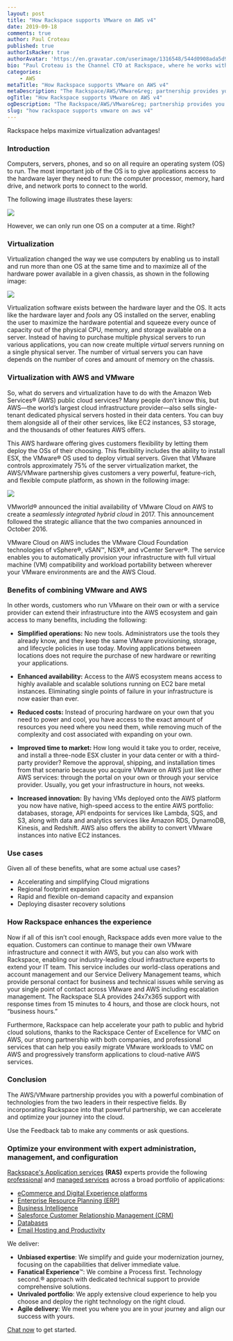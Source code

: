 ```yaml
---
layout: post
title: "How Rackspace supports VMware on AWS v4"
date: 2019-09-18
comments: true
author: Paul Croteau
published: true
authorIsRacker: true
authorAvatar: 'https://en.gravatar.com/userimage/1316548/544d0908ada5d93056e89afc7d240c23.png?size=200'
bio: "Paul Croteau is the Channel CTO at Rackspace, where he works with partners to enable their understanding of technology, the Rackspace portfolio, and the state of the industry. With more than 25 years of information technology experience including roles in engineering, sales, account management, and technical training, Paul’s experience helps him relate with partners and customers at all levels within an organization. His energy and passion for technology have been helpful in creating successful sales engagements and exceptional customer experiences with partners of all sizes. Paul originally joined Rackspace in 2005. Previous employers include AT&T, HP, and Accenture. Paul is based in San Antonio, Texas. Outside of work, Paul is a professional musician and composer and is married with two teenagers and a house full of pets."
categories:
    - AWS
metaTitle: "How Rackspace supports VMware on AWS v4"
metaDescription: "The Rackspace/AWS/VMware&reg; partnership provides you with a powerful combination of technologies for your cloud journey."
ogTitle: "How Rackspace supports VMware on AWS v4"
ogDescription: "The Rackspace/AWS/VMware&reg; partnership provides you with a powerful combination of technologies for your cloud journey."
slug: "how rackspace supports vmware on aws v4" 
---
```


Rackspace helps maximize virtualization advantages!

<!--more-->

### Introduction

Computers, servers, phones, and so on all require an operating system (OS) to
run. The most important job of the OS is to give applications access to the
hardware layer they need to run: the computer processor, memory, hard drive,
and network ports to connect to the world.

The following image illustrates these layers:

![](Picture1.png)

However, we can only run one OS on a computer at a time. Right?

### Virtualization

Virtualization changed the way we use computers by enabling us to install and
run more than one OS at the same time and to maximize all of the
hardware power available in a given chassis, as shown in the following image:

![](Picture2.png)

Virtualization software exists between the hardware layer and the OS.
It acts like the hardware layer and *fools* any OS
installed on the server, enabling the user to maximize the hardware potential
and squeeze every ounce of capacity out of the physical CPU, memory, and
storage available on a server. Instead of having to purchase multiple physical
servers to run various applications, you can now create multiple *virtual*
servers running on a single physical server. The number of virtual servers
you can have depends on the number of cores and amount of memory on the chassis.

### Virtualization with AWS and VMware

So, what do servers and virtualization have to do with the Amazon Web Services&reg;
(AWS) public cloud services? Many people don’t know this, but AWS—the world’s
largest cloud infrastructure provider—also sells single-tenant dedicated
physical servers hosted in their data centers. You can buy them alongside all
of their other services, like EC2 instances, S3 storage, and the thousands of
other features AWS offers.

This AWS hardware offering gives customers flexibility by letting them deploy
the OSs of their choosing. This flexibility includes the ability to install
ESX, the VMware&reg; OS used to deploy virtual servers. Given that
VMware controls approximately 75% of the server virtualization market, the
AWS/VMware partnership gives customers a very powerful, feature-rich, and
flexible compute platform, as shown in the following image:

![](Picture3.png)

VMworld&reg; announced the initial availability of VMware Cloud on AWS to
create a *seamlessly integrated hybrid cloud* in 2017. This announcement followed
the strategic alliance that the two companies announced in October 2016.

VMware Cloud on AWS includes the VMware Cloud Foundation technologies of
vSphere&reg;, vSAN&trade;, NSX&reg;, and vCenter Server&reg;. The service
enables you to automatically
provision your infrastructure with full virtual machine (VM) compatibility and
workload portability between wherever your VMware environments are and the AWS
Cloud.

### Benefits of combining VMware and AWS

In other words, customers who run VMware on their own or with a service provider
can extend their infrastructure into the AWS ecosystem and gain access to many
benefits, including the following:

-	**Simplified operations:** No new tools. Administrators use the tools they
   already know, and they keep the same VMware provisioning, storage, and
   lifecycle policies in use today. Moving applications between locations does
   not require the purchase of new hardware or rewriting your applications.

-	**Enhanced availability:** Access to the AWS ecosystem means access to
   highly available and scalable solutions running on EC2 bare metal instances.
   Eliminating single points of failure in your infrastructure is now easier
   than ever.

-	**Reduced costs:** Instead of procuring hardware on your own that you need
   to power and cool, you have access to the exact amount of resources you need
   where you need them, while removing much of the complexity and cost
   associated with expanding on your own.

-	**Improved time to market:** How long would it take you to order, receive,
   and install a three-node ESX cluster in your data center or with a
   third-party provider? Remove the approval, shipping, and installation times
   from that scenario because you acquire VMware on AWS just like other AWS
   services: through the portal on your own or through your service provider.
   Usually, you get your infrastructure in hours, not weeks.

-	**Increased innovation:** By having VMs deployed onto the AWS platform you
   now have native, high-speed access to the entire AWS portfolio: databases,
   storage, API endpoints for services like Lambda, SQS, and S3, along with
   data and analytics services like Amazon RDS, DynamoDB, Kinesis, and Redshift.
   AWS also offers the ability to convert VMware instances into native EC2
   instances.

### Use cases

Given all of these benefits, what are some actual use cases?

-	Accelerating and simplifying Cloud migrations
-	Regional footprint expansion
-	Rapid and flexible on-demand capacity and expansion
-	Deploying disaster recovery solutions

### How Rackspace enhances the experience

Now if all of this isn’t cool enough, Rackspace adds even more value to the
equation. Customers can continue to manage their own VMware infrastructure and
connect it with AWS, but you can also work with Rackspace, enabling our
industry-leading cloud infrastructure experts to extend your IT team. This
service includes our world-class operations and account management and our Service
Delivery Management teams, which provide personal contact for business and
technical issues while serving as your single point of contact across VMware
and AWS including escalation management. The Rackspace SLA provides 24x7x365
support with response times from 15 minutes to 4 hours, and those are clock
hours, not “business hours.”

Furthermore, Rackspace can help accelerate your path to public and hybrid cloud
solutions, thanks to the Rackspace Center of Excellence for VMC on AWS, our
strong partnership with both companies, and professional services that can help
you easily migrate VMware workloads to VMC on AWS and progressively transform
applications to cloud-native AWS services.

### Conclusion

The AWS/VMware partnership provides you with a powerful combination of
technologies from the two leaders in their respective fields. By incorporating
Rackspace into that powerful partnership, we can accelerate and optimize your
journey into the cloud.

Use the Feedback tab to make any comments or ask questions.

### Optimize your environment with expert administration, management, and configuration

[Rackspace's Application services](https://www.rackspace.com/application-management/managed-services)
**(RAS)** experts provide the following [professional](https://www.rackspace.com/application-management/professional-services)
and
[managed services](https://www.rackspace.com/application-management/managed-services) across
a broad portfolio of applications:

- [eCommerce and Digital Experience platforms](https://www.rackspace.com/ecommerce-digital-experience)
- [Enterprise Resource Planning (ERP)](https://www.rackspace.com/erp)
- [Business Intelligence](https://www.rackspace.com/business-intelligence)
- [Salesforce Customer Relationship Management (CRM)](https://www.rackspace.com/salesforce-managed-services)
- [Databases](https://www.rackspace.com/dba-services)
- [Email Hosting and Productivity](https://www.rackspace.com/email-hosting)

We deliver:

- **Unbiased expertise**: We simplify and guide your modernization journey,
focusing on the capabilities that deliver immediate value.
- **Fanatical Experience**&trade;: We combine a Process first. Technology second.&reg;
approach with dedicated technical support to provide comprehensive solutions.
- **Unrivaled portfolio**: We apply extensive cloud experience to help you
choose and deploy the right technology on the right cloud.
- **Agile delivery**: We meet you where you are in your journey and align
our success with yours.

[Chat now](https://www.rackspace.com/#chat) to get started.
